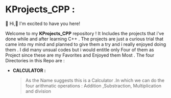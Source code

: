 # KProjects_CPP : 
  👋 Hi,🎉 I'm excited to have you here!
  
  Welcome to my **KProjects_CPP** repository ! It Includes the projects that i've done while and after learning C++ . The projects are just a curious trial that came into my mind and planned to give them a try and i really enjoyed doing them . I did many unsual codes but i would entitle only Four of them as Project since these are my Favorites and Enjoyed them Most . The four Directories in this Repo are : 

* **CALCULATOR :**
  > As the Name suggests this is a Calculator .In which we can do the four arithmatic operations : Addition ,Substraction, Multiplication and division 


